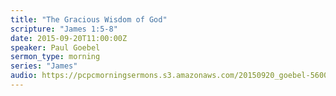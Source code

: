 ```yaml
---
title: "The Gracious Wisdom of God"
scripture: "James 1:5-8"
date: 2015-09-20T11:00:00Z
speaker: Paul Goebel
sermon_type: morning
series: "James"
audio: https://pcpcmorningsermons.s3.amazonaws.com/20150920_goebel-5600267035a7f.mp3 
---
```



